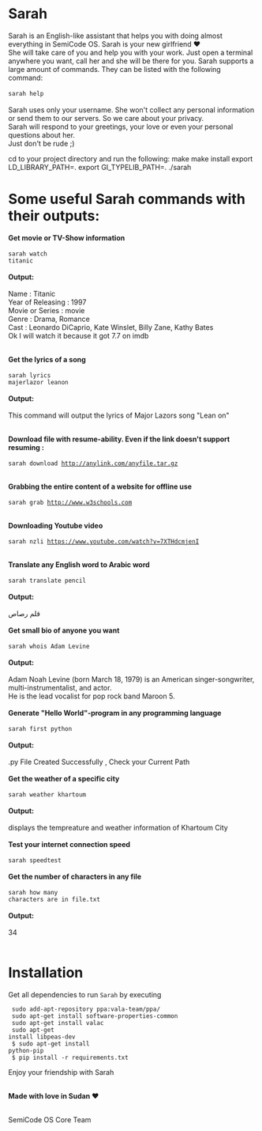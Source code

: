 


# Sarah
Sarah is an English-like assistant that helps you with doing almost everything in SemiCode OS. Sarah is your new girlfriend &hearts;<br />She will take care of you and help you with your work. Just open a terminal anywhere you want, call her and she will be there for you. 
Sarah supports a large amount of commands. They can be listed with the following command:<br /><br />
<code>sarah help</code><br /><br />
Sarah uses only your username. She won't collect any personal information or send them to our servers. So we care about your privacy.<br />
Sarah will respond to your greetings, your love or even your personal questions about her.<br /> Just don't be rude ;)


cd to your project directory and run the following:
make
make install
export LD_LIBRARY_PATH=.
export GI_TYPELIB_PATH=.
./sarah <some command to run>

# Some useful Sarah commands with their outputs: <br />

<b>Get movie or TV-Show information</b><br /><br />
<code>sarah watch titanic</code><br /><br />
<b>Output:</b><br /><br />
Name : Titanic <br />
Year of Releasing : 1997<br />
Movie or Series : movie<br />
Genre : Drama, Romance<br />
Cast : Leonardo DiCaprio, Kate Winslet, Billy Zane, Kathy Bates<br />
Ok I will watch it because it got 7.7 on imdb <br /><br />

<b>Get the lyrics of a song </b><br /><br />
<code>sarah lyrics majerlazor leanon</code><br /><br />
<b>Output: </b><br /><br />
This command will output the lyrics of Major Lazors song "Lean on"<br /><br />

<b>Download file with resume-ability. Even if the link doesn't support resuming :</b> <br /><br />
<code>sarah download http://anylink.com/anyfile.tar.gz</code><br /><br />

<b>Grabbing the entire content of a website for offline use </b><br /><br />
<code>sarah grab http://www.w3schools.com</code> <br /><br />

<b>Downloading Youtube video </b><br /><br />
<code>sarah nzli https://www.youtube.com/watch?v=7XTHdcmjenI</code><br /><br />

<b>Translate any English word to Arabic word </b><br /><br />
<code>sarah translate pencil</code><br /><br />
<b>Output:</b> <br /><br />
قلم رصاص<br />
<br />
<b>Get small bio of anyone you want</b> <br /><br />
<code>sarah whois Adam Levine</code><br /><br />
<b>Output: </b><br /><br />
Adam Noah Levine (born March 18, 1979) is an American singer-songwriter, multi-instrumentalist, and actor. <br />
He is the lead vocalist for pop rock band Maroon 5.<br /><br />
<b> Generate "Hello World"-program in any programming language </b><br /><br />
<code>sarah first python</code><br /><br />
<b>Output: </b><br /><br />
.py File Created Successfully , Check your Current Path <br /><br />
<b>Get the weather of a specific city </b><br /><br />
<code>sarah weather khartoum</code><br /><br />
<b>Output: </b><br /><br />
displays the tempreature and weather information of Khartoum City <br /><br />
<b>Test your internet connection speed </b><br /><br />
<code>sarah speedtest</code><br /><br />
<b>Get the number of characters in any file </b><br /><br />
<code>sarah how many characters are in file.txt</code><br /><br />
<b>Output: </b><br /><br />
34 <br /><br />


# Installation
Get all dependencies to run `Sarah` by executing <br />



<code> sudo add-apt-repository ppa:vala-team/ppa/ </code> <br />
<code> sudo apt-get install software-properties-common </code> <br />
<code> sudo apt-get install valac </code> <br />
<code> sudo apt-get install libpeas-dev </code> <br />
<code> $ sudo apt-get install python-pip </code> <br />
<code> $ pip install -r requirements.txt </code>


Enjoy your friendship with Sarah <br /><br />

<b>Made with love in Sudan &hearts; </b><br /><br />

SemiCode OS Core Team<br />
